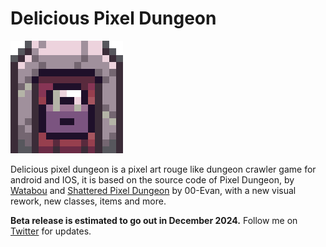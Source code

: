 # Delicious Pixel Dungeon

![door](door.png)

Delicious pixel dungeon is a pixel art rouge like dungeon crawler game for android and IOS, it is based on the source code of Pixel Dungeon, by [Watabou](https://www.watabou.ru) and [Shattered Pixel Dungeon](https://shatteredpixel.com/shatteredpd/) by 00-Evan, with a new visual rework, new classes, items and more.

**Beta release is estimated to go out in December 2024.**
Follow me on [Twitter](https://x.com/HaruomiHosono) for updates.
